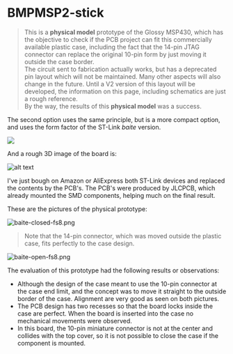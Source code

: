 # BMPMSP2-stick

> This is a **physical model** prototype of the Glossy MSP430, which has 
> the objective to check if the PCB project can fit this commercially 
> available plastic case, including the fact that the 14-pin JTAG 
> connector can replace the original 10-pin form by just moving it outside 
> the case border.  
> The circuit sent to fabrication actually works, but has a deprecated 
> pin layout which will not be maintained. Many other aspects will also 
> change in the future. Until a V2 version of this layout will be 
> developed, the information on this page, including schematics are just 
> a rough reference.  
> By the way, the results of this **physical model** was a success.

The second option uses the same principle, but is a more compact option, 
and uses the form factor of the ST-Link *baite* version.

[<img src="https://wiki.cuvoodoo.info/lib/exe/fetch.php?cache=&media=jtag:baite_dongle_front.jpg">](https://wiki.cuvoodoo.info/lib/exe/fetch.php?cache=&media=jtag:baite_dongle_front.jpg)

And a rough 3D image of the board is:

![alt text](images/MSPBMP2-stick.png "BMP-MSP430-2-stick")

I've just bough on Amazon or AliExpress both ST-Link devices and replaced 
the contents by the PCB's. The PCB's were produced by JLCPCB, which 
already mounted the SMD components, helping much on the final result.

These are the pictures of the physical prototype:

![baite-closed-fs8.png](images/baite-closed-fs8.png)

> Note that the 14-pin connector, which was moved outside the plastic 
> case, fits perfectly to the case design.

![baite-open-fs8.png](images/baite-open-fs8.png)

The evaluation of this prototype had the following results or 
observations: 
- Although the design of the case meant to use the 10-pin connector at 
the case end limit, and the concept was to move it straight to the 
outside border of the case. Alignment are very good as seen on both 
pictures.
- The PCB design has two recesses so that the board locks inside the case 
are perfect. When the board is inserted into the case no mechanical 
movements were observed.
- In this board, the 10-pin miniature connector is not at the center and 
collides with the top cover, so it is not possible to close the case if 
the component is mounted.
